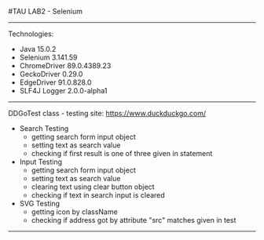 #TAU LAB2 - Selenium

---

Technologies:
- Java 15.0.2
- Selenium 3.141.59
- ChromeDriver 89.0.4389.23
- GeckoDriver 0.29.0
- EdgeDriver 91.0.828.0
- SLF4J Logger 2.0.0-alpha1

---
DDGoTest class - testing site: https://www.duckduckgo.com/

- Search Testing
  - getting search form input object
  - setting text as search value
  - checking if first result is one of three given in statement
- Input Testing
    - getting search form input object
    - setting text as search value
    - clearing text using clear button object
    - checking if text in search input is cleared
- SVG Testing
    - getting icon by className
    - checking if address got by attribute "src" matches given in test

---







